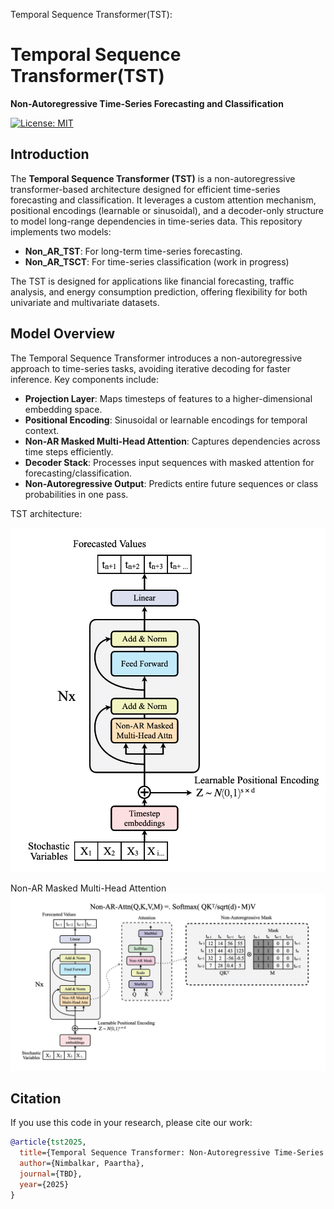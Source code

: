 Temporal Sequence Transformer(TST):
# Temporal Sequence Transformer(TST)

**Non-Autoregressive Time-Series Forecasting and Classification**

[![License: MIT](https://img.shields.io/badge/License-MIT-yellow.svg)](https://opensource.org/licenses/MIT)

## Introduction

The **Temporal Sequence Transformer (TST)** is a non-autoregressive transformer-based architecture designed for efficient time-series forecasting and classification. It leverages a custom attention mechanism, positional encodings (learnable or sinusoidal), and a decoder-only structure to model long-range dependencies in time-series data. This repository implements two models:

- **Non_AR_TST**: For long-term time-series forecasting.
- **Non_AR_TSCT**: For time-series classification (work in progress)

The TST is designed for applications like financial forecasting, traffic analysis, and energy consumption prediction, offering flexibility for both univariate and multivariate datasets.


## Model Overview

The Temporal Sequence Transformer introduces a non-autoregressive approach to time-series tasks, avoiding iterative decoding for faster inference. Key components include:

- **Projection Layer**: Maps timesteps of features to a higher-dimensional embedding space.
- **Positional Encoding**: Sinusoidal or learnable encodings for temporal context.
- **Non-AR Masked Multi-Head Attention**: Captures dependencies across time steps efficiently.
- **Decoder Stack**: Processes input sequences with masked attention for forecasting/classification.
- **Non-Autoregressive Output**: Predicts entire future sequences or class probabilities in one pass.

TST architecture:

![TST Architecture](figures/tstarchitecture.png)

Non-AR Masked Multi-Head Attention
![TST Architecture](figures/nonarattn.png)


## Citation

If you use this code in your research, please cite our work:

```bibtex
@article{tst2025,
  title={Temporal Sequence Transformer: Non-Autoregressive Time-Series Forecasting and Classification},
  author={Nimbalkar, Paartha},
  journal={TBD},
  year={2025}
}
